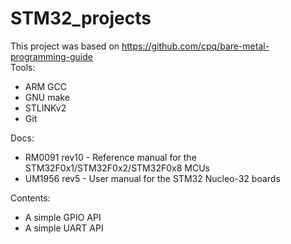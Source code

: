 # STM32_projects
This project was based on https://github.com/cpq/bare-metal-programming-guide  
Tools:  
 - ARM GCC
 - GNU make
 - STLINKv2
 - Git

Docs:
 - RM0091 rev10 - Reference manual for the STM32F0x1/STM32F0x2/STM32F0x8 MCUs
 - UM1956 rev5 - User manual for the STM32 Nucleo-32 boards

Contents:  
 - A simple GPIO API
 - A simple UART API
